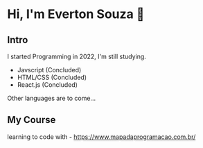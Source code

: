 # Hi, I'm Everton Souza 👋

## Intro

I started Programming in 2022, I'm still studying.

- Javscript (Concluded)
- HTML/CSS (Concluded)
- React.js (Concluded)

Other languages ​​are to come...

## My Course

learning to code with - https://www.mapadaprogramacao.com.br/
